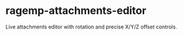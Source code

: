 # ragemp-attachments-editor
Live attachments editor with rotation and precise X/Y/Z offset controls.
